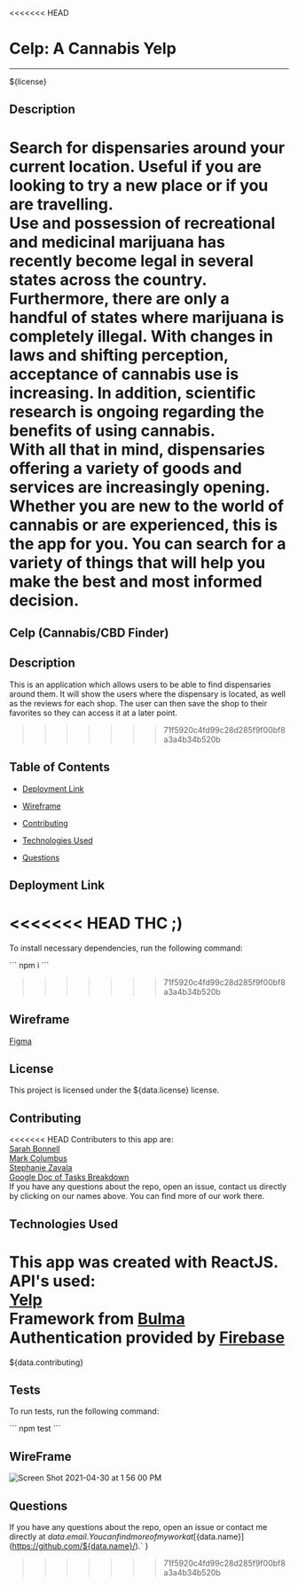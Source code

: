 <<<<<<< HEAD
# Celp: A Cannabis Yelp
___



${license}

## Description

Search for dispensaries around your current location. Useful if you are looking to try a new place or if you are travelling. 
<br>
Use and possession of recreational and medicinal marijuana has recently become legal in several states across the country. Furthermore, there are only a handful of states where marijuana is completely illegal. With changes in laws and shifting perception, acceptance of cannabis use is increasing. In addition, scientific research is ongoing regarding the benefits of using cannabis. 
<br>
With all that in mind, dispensaries offering a variety of goods and services are increasingly opening. Whether you are new to the world of cannabis or are experienced, this is the app for you. You can search for a variety of things that will help you make the best and most informed decision.
=======
## Celp (Cannabis/CBD Finder)

## Description

This is an application which allows users to be able to find dispensaries around them. It will show the users where the dispensary is located, as well as the reviews for each shop. The user can then save the shop to their favorites so they can access it at a later point. 
>>>>>>> 71f5920c4fd99c28d285f9f00bf8a3a4b34b520b

## Table of Contents 

* [Deployment Link](#deployment-link)

* [Wireframe](#wireframe)

* [Contributing](#contributing)

* [Technologies Used](#technologies-used)

* [Questions](#questions)

## Deployment Link

<<<<<<< HEAD
THC ;)
=======
To install necessary dependencies, run the following command:

\`\`\`
npm i
\`\`\`
>>>>>>> 71f5920c4fd99c28d285f9f00bf8a3a4b34b520b

## Wireframe

[Figma](https://www.figma.com/file/7RZH5TiqERMhoe66QA451y/Wireframing-in-Figma?node-id=111%3A730)

## License

This project is licensed under the ${data.license} license.
  
## Contributing

<<<<<<< HEAD
Contributers to this app are:
<br>
[Sarah Bonnell](https://github.com/sarahbinaz1020)
<br>
[Mark Columbus](https://github.com/mcolumbusua21)
<br>
[Stephanie Zavala](https://github.com/spicystephy)
<br>
[Google Doc of Tasks Breakdown](https://docs.google.com/document/d/1tAD1KwtoCyzoq_X_AmLXf6YyYxuaQH5l9QK4ag-2QTs/edit?ts=608b1ea8) 
<br>
If you have any questions about the repo, open an issue, contact us directly by clicking on our names above. You can find more of our work there.

## Technologies Used

This app was created with ReactJS.
<br>
API's used:<br>
[Yelp](https://www.yelp.com/developers/documentation/v3)
<br>
Framework from [Bulma](https://bulma.io/documentation/)
<br>
Authentication provided by [Firebase](https://firebase.google.com/)
=======
${data.contributing}

## Tests

To run tests, run the following command:

\`\`\`
npm test
\`\`\`

## WireFrame
![Screen Shot 2021-04-30 at 1 56 00 PM](https://user-images.githubusercontent.com/78819536/116753802-85488400-a9bc-11eb-9757-5f7de4b4fe9e.png)


## Questions

If you have any questions about the repo, open an issue or contact me directly at ${data.email}. You can find more of my work at [${data.name}](https://github.com/${data.name}/).`
}

>>>>>>> 71f5920c4fd99c28d285f9f00bf8a3a4b34b520b
